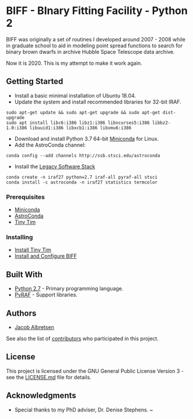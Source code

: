 # BIFF - BInary Fitting Facility - Python 2

BIFF was originally a set of routines I developed around 2007 - 2008 while in graduate school to aid in modeling point spread functions to search for binary brown dwarfs in archive Hubble Space Telescope data archive.

Now it is 2020. This is my attempt to make it work again.

## Getting Started

* Install a basic minimal installation of Ubuntu 18.04.
* Update the system and install recommended libraries for 32-bit IRAF.
```
sudo apt-get update && sudo apt-get upgrade && sudo apt-get dist-upgrade
sudo apt install libc6:i386 libz1:i386 libncurses5:i386 libbz2-1.0:i386 libuuid1:i386 libxcb1:i386 libxmu6:i386
```
* Download and install Python 3.7 64-bit [Miniconda](https://docs.conda.io/en/latest/miniconda.html) for Linux.
* Add the AstroConda channel:
```
conda config --add channels http://ssb.stsci.edu/astroconda
```
* Install the [Legacy Software Stack](https://astroconda.readthedocs.io/en/latest/installation.html#iraf-install)
```
conda create -n iraf27 python=2.7 iraf-all pyraf-all stsci
conda install -c astroconda -n iraf27 statistics termcolor
```

### Prerequisites

* [Miniconda](https://docs.conda.io/en/latest/miniconda.html)
* [AstroConda](https://astroconda.readthedocs.io/en/latest/getting_started.html)
* [Tiny Tim](https://github.com/spacetelescope/tinytim)

### Installing

* [Install Tiny Tim](docs/TINYTIM.md)
* [Install and Configure BIFF](docs/BIFF.md)

## Built With

* [Python 2.7](https://www.python.org/download/releases/2.7/) - Primary programming language.
* [PyRAF](https://pypi.org/project/pyraf/) - Support libraries.

## Authors

* [Jacob Albretsen](https://github.com/knine)

See also the list of [contributors](https://github.com/knine/py2-biff/contributors) who participated in this project.

## License

This project is licensed under the GNU General Public License Version 3 - see the [LICENSE.md](LICENSE.md) file for details.

## Acknowledgments

* Special thanks to my PhD adviser, Dr. Denise Stephens.
~                 
